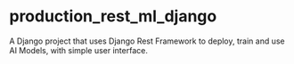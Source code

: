 # production_rest_ml_django
A Django project that uses Django Rest Framework to deploy, train and use AI Models, with simple user interface.
